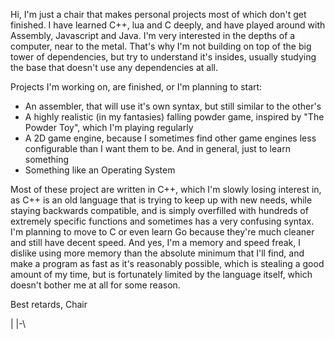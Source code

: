 Hi,
I'm just a chair that makes personal projects most of which don't get finished. I have learned C++, lua and C deeply, and have played around with Assembly, Javascript and Java.
I'm very interested in the depths of a computer, near to the metal. That's why I'm not building on top of the big tower of dependencies, but try to understand it's insides, usually studying the base that doesn't use any dependencies at all.

Projects I'm working on, are finished, or I'm planning to start:
- An assembler, that will use it's own syntax, but still similar to the other's
- A highly realistic (in my fantasies) falling powder game, inspired by "The Powder Toy", which I'm playing regularly
- A 2D game engine, because I sometimes find other game engines less configurable than I want them to be. And in general, just to learn something
- Something like an Operating System

Most of these project are written in C++, which I'm slowly losing interest in, as C++ is an old language that is trying to keep up with new needs, while staying backwards compatible, and is simply overfilled with hundreds of extremely specific functions and sometimes has a very confusing syntax. I'm planning to move to C or even learn Go because they're much cleaner and still have decent speed.
And yes, I'm a memory and speed freak, I dislike using more memory than the absolute minimum that I'll find, and make a program as fast as it's reasonably possible, which is stealing a good amount of my time, but is fortunately limited by the language itself, which doesn't bother me at all for some reason.

Best retards,
Chair

|
|-\
